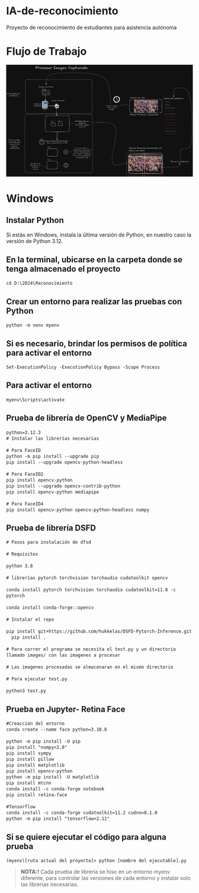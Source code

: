 # IA-de-reconocimiento
Proyecto de reconocimiento de estudiantes para asistencia autónoma

# Flujo de Trabajo
![Diagrama de Flujo](ImagenesPrueba/flujo.png)

# Windows

## Instalar Python
Si estás en Windows, instala la última versión de Python, en nuestro caso la versión de Python 3.12.

## En la terminal, ubicarse en la carpeta donde se tenga almacenado el proyecto
    cd D:\2024\Reconocimiento

## Crear un entorno para realizar las pruebas con Python
    python -m venv myenv

## Si es necesario, brindar los permisos de política para activar el entorno
    Set-ExecutionPolicy -ExecutionPolicy Bypass -Scope Process

## Para activar el entorno
    myenv\Scripts\activate

## Prueba de librería de OpenCV y MediaPipe

    python=3.12.3
    # Instalar las librerías necesarias

    # Para FaceID
    python -m pip install --upgrade pip
    pip install --upgrade opencv-python-headless

    # Para FaceID2
    pip install opencv-python
    pip install --upgrade opencv-contrib-python
    pip install opencv-python mediapipe

    # Para FaceID4
    pip install opencv-python opencv-python-headless numpy

## Prueba de librería DSFD 

    # Pasos para instalación de dfsd

    # Requisitos

    python 3.8

    # librerías pytorch torchvision torchaudio cudatoolkit opencv
  
    conda install pytorch torchvision torchaudio cudatoolkit=11.8 -c pytorch  

    conda install conda-forge::opencv

    # Instalar el repo

    pip install git+https://github.com/hukkelas/DSFD-Pytorch-Inference.git
      pip install . 

    # Para correr el programa se necesita el test.py y un directorio llamado images/ con las imagenes a procesar

    # Las imagenes procesadas se almacenaran en el mismo directorio

    # Para ejecutar test.py

    python3 test.py

## Prueba en Jupyter- Retina Face
    
    #Creacción del entorno
    conda create --name face python=3.10.8

    python -m pip install -U pip
    pip install "numpy<2.0"
    pip install sympy
    pip install pillow
    pip install matplotlib
    pip install opencv-python
    python -m pip install -U matplotlib
    pip install mtcnn
    conda install -c conda-forge notebook
    pip install retina-face

    #Tensorflow 
    conda install -c conda-forge cudatoolkit=11.2 cudnn=8.1.0
    python -m pip install "tensorflow<2.11"

## Si se quiere ejecutar el código para alguna prueba
    (myenv)[ruta actual del proyecto]> python [nombre del ejecutable].py

> **NOTA:!**
> Cada prueba de libreria se hiso en un entorno myenv diferente, para controlar las versiones de cada entorno y instalar solo las librerias necesarias.

